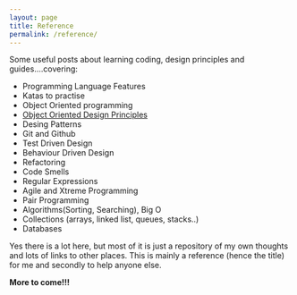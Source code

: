 ```yaml
---
layout: page
title: Reference
permalink: /reference/
---
```


Some useful posts about learning coding, design principles and guides....covering:

- Programming Language Features
- Katas to practise
- Object Oriented programming
- [Object Oriented Design Principles](/List-of-design-principles/)
- Desing Patterns
- Git and Github
- Test Driven Design
- Behaviour Driven Design
- Refactoring
- Code Smells
- Regular Expressions
- Agile and Xtreme Programming
- Pair Programming
- Algorithms(Sorting, Searching), Big O
- Collections (arrays, linked list, queues, stacks..)
- Databases

Yes there is a lot here, but most of it is just a repository of my own thoughts and lots of links to other places. This is mainly a reference (hence the title) for me and secondly to help anyone else.

**More to come!!!**
